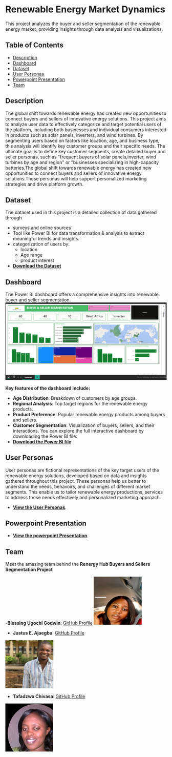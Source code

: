 # Renewable Energy Market Dynamics

This project analyzes the buyer and seller segmentation of the renewable energy market, providing insights through data analysis and visualizations.

## Table of Contents
- [Description](#Description)
- [Dashboard](#Dashboard)
- [Dataset](#dataset)
- [User Personas](#user-personas)
- [Powerpoint Presentation](#Powerpoint-Presentation)
- [Team](#team)

## Description
The global shift towards renewable energy has created new opportunities to connect buyers and sellers of innovative energy solutions. 
This project aims to analyze user data to effectively categorize and target potential users of the platform, including both businesses and individual consumers interested in products such as solar panels, inverters, and wind turbines.
By segmenting users based on factors like location, age, and business type, this analysis will identify key customer groups and their specific needs. 
The ultimate goal is to define key customer segments, create detailed buyer and seller personas, such as "frequent buyers of solar panels,inverter, wind turbines by age and region" or "businesses specializing in high-capacity batteries.The global shift towards renewable energy has created new opportunities to connect buyers and sellers of innovative energy solutions.These personas will help support personalized marketing strategies and drive platform growth.
 

## Dataset
 The dataset used in this project is a detailed collection of data gathered through 
 - surveys and online sources  
 - Tool like Power BI for data transformation & analysis to extract meaningful trends and insights.  
 - categorization of users by:     
   - location  
   - Age range 
   - product interest
 - **[Download the Dataset](https://github.com/Blessinggodwin12/Renewable-Energy-Buyer-Seller-Segmentation/blob/master/Renergy%20Hub%20Project/renewable_energy_multinational_dataset.csv)**


## Dashboard
The Power BI dashboard offers a comprehensive insights into renewable buyer and seller segmentation. 
 ![Dashboard Overview](https://github.com/Blessinggodwin12/Renewable-Energy-Buyer-Seller-Segmentation/blob/master/Renergy%20Hub%20Project/Images/Dashboard.png)

**Key features of the dashboard include:**
 - **Age Distribution**: Breakdown of customers by age groups.
 - **Regional Analysis**: Top target regions for the renewable energy products.
 - **Product Preference**: Popular renewable energy products among buyers and sellers.
 - **Customer Segmentation**: Visualization of buyers, sellers, and their interactions.
 You can explore the full interactive dashboard by downloading the Power BI file:
 - **[Download the Power BI file](https://github.com/Blessinggodwin12/Renewable-Energy-Buyer-Seller-Segmentation/blob/master/Renergy%20Hub%20Project/Data%20Analysis.pbix)**


## User Personas
User personas are fictional representations of the key target users of the renewable energy solutions, developed based on data and insights gathered throughout this project. These personas help us better to understand the needs, behavoirs, and challenges of different market segments. This enable us to tailor renewable energy productions, services to address those needs effectively and personalized marketing approach.
- **[View the User Personas](https://github.com/Blessinggodwin12/Renewable-Energy-Buyer-Seller-Segmentation/blob/master/Renergy%20Hub%20Project/USER%20PERSONAS.pdf)**.


## Powerpoint Presentation
- **[View the powerpoint Presentation](https://github.com/Blessinggodwin12/Renewable-Energy-Buyer-Seller-Segmentation/blob/master/Renergy%20Hub%20Project/Powerpoint%20Presentation%20for%20Renergy%20Hub%20Market%20Dynamics.pptx)**.
## Team
Meet the amazing team behind the **Renergy Hub Buyers and Sellers Segmentation Project**

-**Blessing Ugochi Godwin**: [GitHub Profile](https://github.com/Blessinggodwin12) 
<img src="https://github.com/Blessinggodwin12/Renewable-Energy-Buyer-Seller-Segmentation/blob/master/Renergy%20Hub%20Project/Images/Blessing%20Godwin.jpg" width="150" height="150" alt="Blessing Ugochi Godwin">

- **Justus E. Ajaegbu**: [GitHub Profile](https://github.com/Justus3031)
<img src= "https://github.com/Blessinggodwin12/Renewable-Energy-Buyer-Seller-Segmentation/blob/master/Renergy%20Hub%20Project/Images/justus%20Ajaegbu.jpg" width="150" height="150" alt="Justus E. Ajaegbu">

- **Tafadzwa Chivasa**: [GitHub Profile](https://github.com/TafadzwaDA)
<img src= "https://github.com/Blessinggodwin12/Renewable-Energy-Buyer-Seller-Segmentation/blob/master/Renergy%20Hub%20Project/Images/Tafadzwa%20chivasa.jpg" width="150" height="150" alt="Tafadzwa Chivasa">


